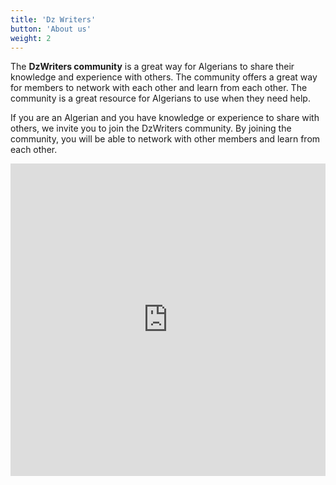 ```yaml
---
title: 'Dz Writers'
button: 'About us'
weight: 2
---
```


The **DzWriters community** is a great way for Algerians to share their knowledge and experience with others. The community offers a great way for members to network with each other and learn from each other. The community is a great resource for Algerians to use when they need help. 

If you are an Algerian and you have knowledge or experience to share with others, we invite you to join the DzWriters community. By joining the community, you will be able to network with other members and learn from each other. 


<iframe
  src="https://tally.so/embed/m6876P?alignLeft=1&hideTitle=1&transparentBackground=1"
  width="100%"
  height="500"
  frameborder="0"
  marginheight="0"
  marginwidth="0"
  title="استمارة التسجيل في DZ Writers">
</iframe>

